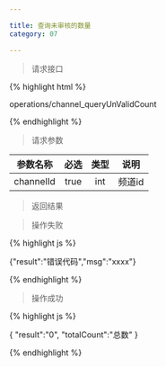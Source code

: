 ```yaml
---

title: 查询未审核的数量
category: 07

---
```


> 请求接口

{% highlight html %}

operations/channel_queryUnValidCount

{% endhighlight %}

> 请求参数

|参数名称			|必选		|类型		|说明									
|-------------------|:---------:|:---------:|--------------------------------------------
|channelId			|true		|int		|频道id


> 返回结果

> 操作失败

{% highlight js %}

{"result":"错误代码","msg":"xxxx"}

{% endhighlight %}

> 操作成功

{% highlight js %}

{
	"result":"0", 
	"totalCount":"总数"
}

{% endhighlight %}
